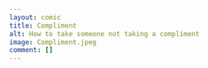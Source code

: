 ```yaml
---
layout: comic
title: Compliment
alt: How to take someone not taking a compliment
image: Compliment.jpeg
comment: []
---
```

